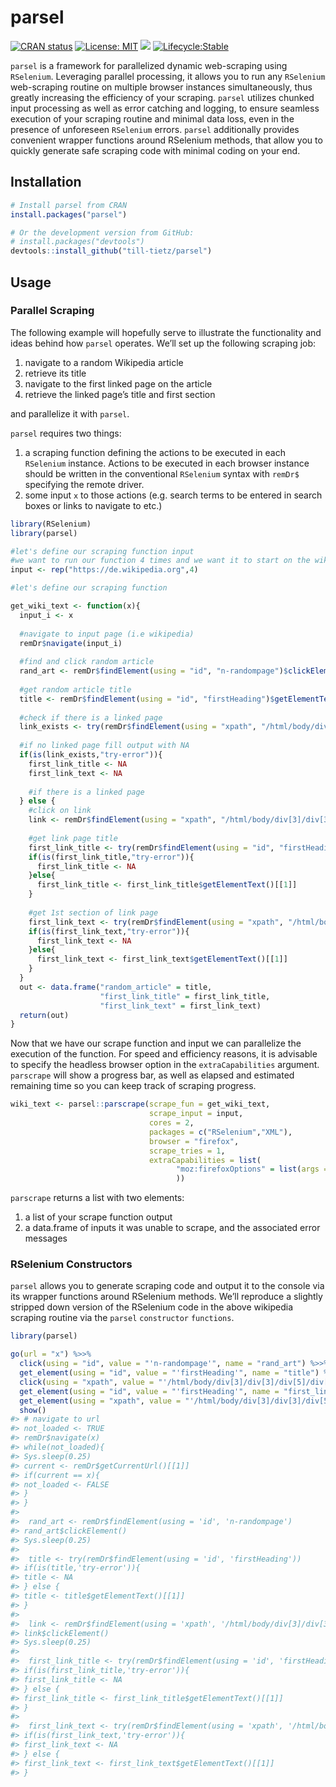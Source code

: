 
<!-- README.md is generated from README.Rmd. Please edit that file -->

# parsel

<!-- badges: start -->

[![CRAN
status](https://www.r-pkg.org/badges/version/parsel)](https://CRAN.R-project.org/package=parsel)
[![License:
MIT](https://img.shields.io/badge/License-MIT-orange.svg)](https://opensource.org/licenses/MIT)
![](https://cranlogs.r-pkg.org/badges/grand-total/parsel?color)
[![Lifecycle:Stable](https://img.shields.io/badge/Lifecycle-Stable-97ca00)](<Redirect-URL>)
<!-- badges: end -->

`parsel` is a framework for parallelized dynamic web-scraping using
`RSelenium`. Leveraging parallel processing, it allows you to run any
`RSelenium` web-scraping routine on multiple browser instances
simultaneously, thus greatly increasing the efficiency of your scraping.
`parsel` utilizes chunked input processing as well as error catching and
logging, to ensure seamless execution of your scraping routine and
minimal data loss, even in the presence of unforeseen `RSelenium`
errors. `parsel` additionally provides convenient wrapper functions
around RSelenium methods, that allow you to quickly generate safe
scraping code with minimal coding on your end.

## Installation

``` r
# Install parsel from CRAN
install.packages("parsel")

# Or the development version from GitHub:
# install.packages("devtools")
devtools::install_github("till-tietz/parsel")
```

## Usage

### Parallel Scraping

The following example will hopefully serve to illustrate the
functionality and ideas behind how `parsel` operates. We’ll set up the
following scraping job:

1.  navigate to a random Wikipedia article
2.  retrieve its title
3.  navigate to the first linked page on the article
4.  retrieve the linked page’s title and first section

and parallelize it with `parsel`.

`parsel` requires two things:

1.  a scraping function defining the actions to be executed in each
    `RSelenium` instance. Actions to be executed in each browser
    instance should be written in the conventional `RSelenium` syntax
    with `remDr$` specifying the remote driver.  
2.  some input `x` to those actions (e.g. search terms to be entered in
    search boxes or links to navigate to etc.)

``` r
library(RSelenium)
library(parsel)

#let's define our scraping function input 
#we want to run our function 4 times and we want it to start on the wikipedia main page each time 
input <- rep("https://de.wikipedia.org",4)

#let's define our scraping function 

get_wiki_text <- function(x){
  input_i <- x
  
  #navigate to input page (i.e wikipedia)
  remDr$navigate(input_i)
  
  #find and click random article 
  rand_art <- remDr$findElement(using = "id", "n-randompage")$clickElement()
  
  #get random article title 
  title <- remDr$findElement(using = "id", "firstHeading")$getElementText()[[1]]
  
  #check if there is a linked page
  link_exists <- try(remDr$findElement(using = "xpath", "/html/body/div[3]/div[3]/div[5]/div[1]/p[1]/a[1]"))
  
  #if no linked page fill output with NA
  if(is(link_exists,"try-error")){
    first_link_title <- NA
    first_link_text <- NA
    
    #if there is a linked page
  } else {
    #click on link
    link <- remDr$findElement(using = "xpath", "/html/body/div[3]/div[3]/div[5]/div[1]/p[1]/a[1]")$clickElement()
    
    #get link page title
    first_link_title <- try(remDr$findElement(using = "id", "firstHeading"))
    if(is(first_link_title,"try-error")){
      first_link_title <- NA
    }else{
      first_link_title <- first_link_title$getElementText()[[1]]
    }
    
    #get 1st section of link page
    first_link_text <- try(remDr$findElement(using = "xpath", "/html/body/div[3]/div[3]/div[5]/div[1]/p[1]"))
    if(is(first_link_text,"try-error")){
      first_link_text <- NA
    }else{
      first_link_text <- first_link_text$getElementText()[[1]]
    }
  }
  out <- data.frame("random_article" = title,
                    "first_link_title" = first_link_title,
                    "first_link_text" = first_link_text)
  return(out)
}
```

Now that we have our scrape function and input we can parallelize the
execution of the function. For speed and efficiency reasons, it is
advisable to specify the headless browser option in the
`extraCapabilities` argument. `parscrape` will show a progress bar, as
well as elapsed and estimated remaining time so you can keep track of
scraping progress.

``` r
wiki_text <- parsel::parscrape(scrape_fun = get_wiki_text,
                               scrape_input = input,
                               cores = 2,
                               packages = c("RSelenium","XML"),
                               browser = "firefox",
                               scrape_tries = 1,
                               extraCapabilities = list(
                                     "moz:firefoxOptions" = list(args = list('--headless'))
                                     ))
```

`parscrape` returns a list with two elements:

1.  a list of your scrape function output
2.  a data.frame of inputs it was unable to scrape, and the associated
    error messages

### RSelenium Constructors

`parsel` allows you to generate scraping code and output it to the
console via its wrapper functions around RSelenium methods. We’ll
reproduce a slightly stripped down version of the RSelenium code in the
above wikipedia scraping routine via the `parsel` `constructor`
`functions`.

``` r
library(parsel)

go(url = "x") %>>%
  click(using = "id", value = "'n-randompage'", name = "rand_art") %>>%
  get_element(using = "id", value = "'firstHeading'", name = "title") %>>%
  click(using = "xpath", value = "'/html/body/div[3]/div[3]/div[5]/div[1]/p[1]/a[1]'", name = "link") %>>%
  get_element(using = "id", value = "'firstHeading'", name = "first_link_title") %>>%
  get_element(using = "xpath", value = "'/html/body/div[3]/div[3]/div[5]/div[1]/p[1]'", name = "first_link_text") %>>%
  show()
#> # navigate to url
#> not_loaded <- TRUE
#> remDr$navigate(x)
#> while(not_loaded){
#> Sys.sleep(0.25)
#> current <- remDr$getCurrentUrl()[[1]]
#> if(current == x){
#> not_loaded <- FALSE
#> }
#> } 
#>  
#>  rand_art <- remDr$findElement(using = 'id', 'n-randompage')
#> rand_art$clickElement()
#> Sys.sleep(0.25) 
#>  
#>  title <- try(remDr$findElement(using = 'id', 'firstHeading')) 
#> if(is(title,'try-error')){ 
#> title <- NA 
#> } else { 
#> title <- title$getElementText()[[1]] 
#> } 
#>  
#>  link <- remDr$findElement(using = 'xpath', '/html/body/div[3]/div[3]/div[5]/div[1]/p[1]/a[1]')
#> link$clickElement()
#> Sys.sleep(0.25) 
#>  
#>  first_link_title <- try(remDr$findElement(using = 'id', 'firstHeading')) 
#> if(is(first_link_title,'try-error')){ 
#> first_link_title <- NA 
#> } else { 
#> first_link_title <- first_link_title$getElementText()[[1]] 
#> } 
#>  
#>  first_link_text <- try(remDr$findElement(using = 'xpath', '/html/body/div[3]/div[3]/div[5]/div[1]/p[1]')) 
#> if(is(first_link_text,'try-error')){ 
#> first_link_text <- NA 
#> } else { 
#> first_link_text <- first_link_text$getElementText()[[1]] 
#> }
```
